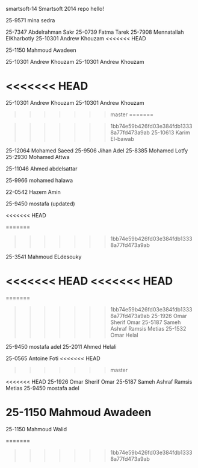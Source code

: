 smartsoft-14
Smartsoft 2014 repo
hello!

25-9571 mina sedra


25-7347 Abdelrahman Sakr
25-0739 Fatma Tarek
25-7908 Mennatallah ElKharbotly
25-10301 Andrew Khouzam
<<<<<<< HEAD

25-1150 Mahmoud Awadeen

25-10301 Andrew Khouzam
25-10301 Andrew Khouzam

<<<<<<< HEAD
=======
25-10301 Andrew Khouzam
25-10301 Andrew Khouzam


>>>>>>> master
=======

>>>>>>> 1bb74e59b426fd03e384fdb13338a77fd473a9ab
25-10613 Karim El-bawab

25-12064 Mohamed Saeed
25-9506 Jihan Adel
25-8385 Mohamed Lotfy
25-2930 Mohamed Attwa




25-11046 Ahmed abdelsattar


25-9966 mohamed halawa







22-0542 Hazem Amin



25-9450 mostafa  (updated)



<<<<<<< HEAD




=======
>>>>>>> 1bb74e59b426fd03e384fdb13338a77fd473a9ab


25-3541 Mahmoud ELdesouky



<<<<<<< HEAD
<<<<<<< HEAD
=======
=======
>>>>>>> 1bb74e59b426fd03e384fdb13338a77fd473a9ab
25-1926 Omar Sherif Omar
25-5187 Sameh Ashraf Ramsis Metias
25-1532 Omar Helal



25-9450 mostafa adel
25-2011 Ahmed Helali

25-0565 Antoine Foti
<<<<<<< HEAD



























>>>>>>> master










<<<<<<< HEAD
25-1926 Omar Sherif Omar
25-5187 Sameh Ashraf Ramsis Metias
25-9450 mostafa adel

25-1150 Mahmoud Awadeen
=======





25-1150 Mahmoud Walid

=======
>>>>>>> 1bb74e59b426fd03e384fdb13338a77fd473a9ab
